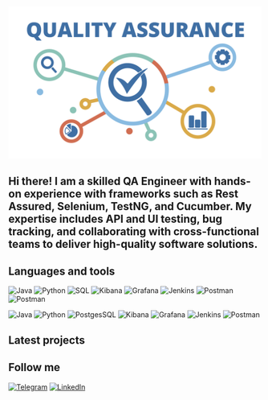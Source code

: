 [![Header](https://github.com/OleksandrTimofieiev/OleksandrTimofieiev/blob/main/assets/qa.png)](https://www.linkedin.com/in/oleksandr-timofieiev/)

## Hi there! I am a skilled QA Engineer with hands-on experience with frameworks such as Rest Assured, Selenium, TestNG, and Cucumber. My expertise includes API and UI testing, bug tracking, and collaborating with cross-functional teams to deliver high-quality software solutions.

## Languages and tools
![Java](https://badgen.net/static/Language:/Java/:Black)
![Python](https://badgen.net/static/Language:/Python/:Black)
![SQL](https://badgen.net/static/Language:/SQL/:Black)
![Kibana](https://badgen.net/static/Tool:/Kibana/:Black)
![Grafana](https://badgen.net/static/Tool:/Grafana/:Black)
![Jenkins](https://badgen.net/static/Tool:/Jenkins/:Black)
![Postman](https://badgen.net/static/Tool:/Postman/:Black)
![Postman](https://badgen.net/static/Tool:/Postman/:Black)

![Java](https://img.shields.io/badge/java-red.svg?logo=data:image/svg+xml;base64,PHN2ZyB4bWxucz0iaHR0cDovL3d3dy53My5vcmcvMjAwMC9zdmciIHdpZHRoPSIxMDAiIGhlaWdodD0iMTAwIj48cGF0aCBkPSJNNzUgMjBjLTYuNi0uNC0xMi4zIDMuNi0xMi4zIDkuMiAwIDQuMiAzLjMgNy4zIDcuNSA3LjMgMy4xIDAgNy4xLTMuMiA3LjUtNy40IDAtNS42LTUuMy05LjYtMTIuNCA5LjYiIGZpbGw9IiNGMjQyMjIiLz48L3N2Zz4=)
![Python](https://img.shields.io/badge/-Python-090909?style=for-the-badge&logo=python&logoColor=FF0000)
![PostgesSQL](https://img.shields.io/badge/-PostgesSQL-090909?style=for-the-badge&logo=postgresql&logoColor=FF0000)
![Kibana](https://img.shields.io/badge/-Kibana-090909?style=for-the-badge&logo=Kibana&logoColor=FF0000)
![Grafana](https://img.shields.io/badge/-Grafana-090909?style=for-the-badge&logo=Grafana&logoColor=FF0000)
![Jenkins](https://img.shields.io/badge/-Jenkins-090909?style=for-the-badge&logo=Jenkins&logoColor=FF0000)
![Postman](https://img.shields.io/badge/-Postman-090909?style=for-the-badge&logo=Postman&logoColor=FF0000)

## Latest projects

## Follow me
[![Telegram](https://img.shields.io/badge/-Telegram-090909?style=for-the-badge&logo=Telegram&logoColor=FF0000)](https://t.me/al9xxx)
[![LinkedIn](https://img.shields.io/badge/-LinkedIn-090909?style=for-the-badge&logo=inspire&logoColor=FF0000)](https://www.linkedin.com/in/oleksandr-timofieiev/)
